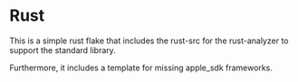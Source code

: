# Rust

This is a simple rust flake that includes the rust-src for the rust-analyzer to support the standard library.

Furthermore, it includes a template for missing apple_sdk frameworks.
